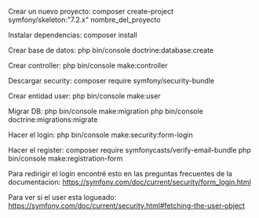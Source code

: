Crear un nuevo proyecto:
composer create-project symfony/skeleton:"7.2.x" nombre_del_proyecto

Instalar dependencias:
composer install

Crear base de datos:
php bin/console doctrine:database:create

Crear controller:
php bin/console make:controller

Descargar security:
composer require symfony/security-bundle

Crear entidad user:
php bin/console make:user

Migrar DB:
php bin/console make:migration
php bin/console doctrine:migrations:migrate

Hacer el login:
php bin/console make:security:form-login

Hacer el register:
composer require symfonycasts/verify-email-bundle
php bin/console make:registration-form

Para redirigir el login encontré esto en las preguntas frecuentes de la documentacion:
https://symfony.com/doc/current/security/form_login.html


Para ver si el user esta logueado:
https://symfony.com/doc/current/security.html#fetching-the-user-object
